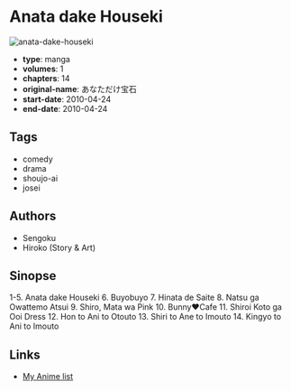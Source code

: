 # Anata dake Houseki

![anata-dake-houseki](https://cdn.myanimelist.net/images/manga/3/246107.jpg)

-   **type**: manga
-   **volumes**: 1
-   **chapters**: 14
-   **original-name**: あなただけ宝石
-   **start-date**: 2010-04-24
-   **end-date**: 2010-04-24

## Tags

-   comedy
-   drama
-   shoujo-ai
-   josei

## Authors

-   Sengoku
-   Hiroko (Story & Art)

## Sinopse

1-5. Anata dake Houseki 6. Buyobuyo 7. Hinata de Saite 8. Natsu ga Owattemo Atsui 9. Shiro, Mata wa Pink 10. Bunny♥Cafe 11. Shiroi Koto ga Ooi Dress 12. Hon to Ani to Otouto 13. Shiri to Ane to Imouto 14. Kingyo to Ani to Imouto

## Links

-   [My Anime list](https://myanimelist.net/manga/134889/Anata_dake_Houseki)

